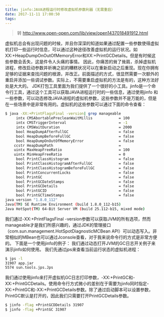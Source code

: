 ```yaml
---
title: jinfo:JAVA进程运行时修改虚拟机参数利器（无需重启）
date: 2017-11-11 17:00:50
tags:
---
```

> 转 http://www.open-open.com/lib/view/open1437018491912.html

虚拟机总会有出现问题的时候，并且你深深的知道如果通过配置一些参数使得虚拟机打印一些运行时信息，可以通过这种途径改善虚拟机的运行状况。如 XX:+HeapDumpOnOutOfMemoryError和XX:+PrintGCDetails。但是有时候这些参数会丢失，这是件令人头痛的事情。
因此，你痛苦的耸了耸肩，杀掉虚拟机进程，修改启动参数并祈祷之前的糟糕状况可以在重新启动之后重现。现在你拥有足够的证据来查找问题的根源，并改正。前面描述的方式，很显然需要一次额外的重启并添加一些调试参数。实际上，不需要重启虚拟机的方法是有的，这种方法好处是大大的。
JDK打包工具里面为我们提供了一个很好的小工具。jinfo是一个命令行工具，通过这个工具可以获取JAVA进程运行时的一些信息，通过使用jinfo 和一些参数，可以动态修改JAVA进程的虚拟机参数，这些参数并不是万能的，但是在一些场景中是非常有用的。虚拟机的这些参数可以通过下面的命令查看：
```bash
$ java -XX:+PrintFlagsFinal -version| grep manageable
     intx CMSAbortablePrecleanWaitMillis            = 100                                 {manageable}
     intx CMSTriggerInterval                        = -1                                  {manageable}
     intx CMSWaitDuration                           = 2000                                {manageable}
     bool HeapDumpAfterFullGC                       = false                               {manageable}
     bool HeapDumpBeforeFullGC                      = false                               {manageable}
     bool HeapDumpOnOutOfMemoryError                = false                               {manageable}
    ccstr HeapDumpPath                              =                                     {manageable}
    uintx MaxHeapFreeRatio                          = 100                                 {manageable}
    uintx MinHeapFreeRatio                          = 0                                   {manageable}
     bool PrintClassHistogram                       = false                               {manageable}
     bool PrintClassHistogramAfterFullGC            = false                               {manageable}
     bool PrintClassHistogramBeforeFullGC           = false                               {manageable}
     bool PrintConcurrentLocks                      = false                               {manageable}
     bool PrintGC                                   = false                               {manageable}
     bool PrintGCDateStamps                         = false                               {manageable}
     bool PrintGCDetails                            = false                               {manageable}
     bool PrintGCID                                 = false                               {manageable}
     bool PrintGCTimeStamps                         = false                               {manageable}
java version "1.8.0_112"
Java(TM) SE Runtime Environment (build 1.8.0_112-b15)
Java HotSpot(TM) 64-Bit Server VM (build 25.112-b15, mixed mode)
```
我们通过-XX:+PrintFlagsFinal -version参数可以获取JVM的所有选项，然而manageable才是我们所感兴趣的，通过JDK的管理接口（com.sun.management.HotSpotDiagnosticMCBean API）可以动态写入。非常相似的MBean也可以通过Jconsole查看，对于我来说命令行的方式是非常方便的。
下面是一个使用jinfo的例子：
我们通过动态打开JVM的GC日志开关例子来演示jinfo如何使用。
我们先通过jps来查看当前运行状态的虚拟机进程：
```bash
$ jps -l
31907 app.jar
5574 sun.tools.jps.Jps
```
我们通过使用jinfo来打开虚拟机GC日志打印参数，-XX:+PrintGC和-XX:+PrintGCDetails。使用命令行方式微小的差别在于需要为jinfo同时指定-XX:+PrintGC和-XX:+PrintGCDetails参数。除了通过启动脚本可以设置参数，PrintGC默认是打开的，因此我们只需要打开PrintGCDetails参数。
```bash
$ jinfo -flag +PrintGCDDetails 31907
$ jinfo -flag +PrintGC 31907
```
